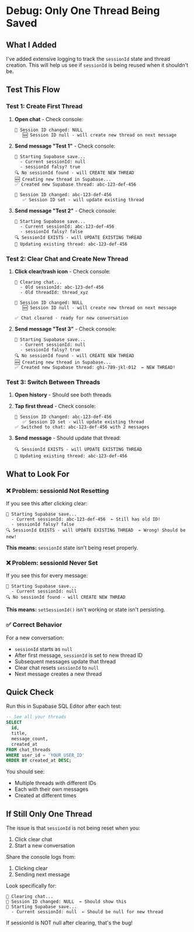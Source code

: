 # Debug: Only One Thread Being Saved

## What I Added

I've added extensive logging to track the `sessionId` state and thread creation. This will help us see if `sessionId` is being reused when it shouldn't be.

## Test This Flow

### Test 1: Create First Thread

1. **Open chat** - Check console:
   ```
   📝 Session ID changed: NULL
      🆕 Session ID null - will create new thread on next message
   ```

2. **Send message "Test 1"** - Check console:
   ```
   💾 Starting Supabase save...
     - Current sessionId: null
     - sessionId falsy? true
   🔍 No sessionId found - will CREATE NEW THREAD
   🆕 Creating new thread in Supabase...
   ✅ Created new Supabase thread: abc-123-def-456
   
   📝 Session ID changed: abc-123-def-456
      ✅ Session ID set - will update existing thread
   ```

3. **Send message "Test 2"** - Check console:
   ```
   💾 Starting Supabase save...
     - Current sessionId: abc-123-def-456
     - sessionId falsy? false
   🔍 SessionId EXISTS - will UPDATE EXISTING THREAD
   📝 Updating existing thread: abc-123-def-456
   ```

### Test 2: Clear Chat and Create New Thread

1. **Click clear/trash icon** - Check console:
   ```
   🧹 Clearing chat...
     - Old sessionId: abc-123-def-456
     - Old threadId: thread_xyz
   
   📝 Session ID changed: NULL
      🆕 Session ID null - will create new thread on next message
   
   ✅ Chat cleared - ready for new conversation
   ```

2. **Send message "Test 3"** - Check console:
   ```
   💾 Starting Supabase save...
     - Current sessionId: null
     - sessionId falsy? true
   🔍 No sessionId found - will CREATE NEW THREAD
   🆕 Creating new thread in Supabase...
   ✅ Created new Supabase thread: ghi-789-jkl-012  ← NEW THREAD!
   ```

### Test 3: Switch Between Threads

1. **Open history** - Should see both threads
2. **Tap first thread** - Check console:
   ```
   📝 Session ID changed: abc-123-def-456
      ✅ Session ID set - will update existing thread
   ✅ Switched to chat: abc-123-def-456 with 2 messages
   ```

3. **Send message** - Should update that thread:
   ```
   🔍 SessionId EXISTS - will UPDATE EXISTING THREAD
   📝 Updating existing thread: abc-123-def-456
   ```

## What to Look For

### ❌ Problem: sessionId Not Resetting

If you see this after clicking clear:
```
💾 Starting Supabase save...
  - Current sessionId: abc-123-def-456  ← Still has old ID!
  - sessionId falsy? false
🔍 SessionId EXISTS - will UPDATE EXISTING THREAD  ← Wrong! Should be new!
```

**This means:** `sessionId` state isn't being reset properly.

### ❌ Problem: sessionId Never Set

If you see this for every message:
```
💾 Starting Supabase save...
  - Current sessionId: null
🔍 No sessionId found - will CREATE NEW THREAD
```

**This means:** `setSessionId()` isn't working or state isn't persisting.

### ✅ Correct Behavior

For a new conversation:
- `sessionId` starts as `null`
- After first message, `sessionId` is set to new thread ID
- Subsequent messages update that thread
- Clear chat resets `sessionId` to `null`
- Next message creates a new thread

## Quick Check

Run this in Supabase SQL Editor after each test:

```sql
-- See all your threads
SELECT 
  id,
  title,
  message_count,
  created_at
FROM chat_threads 
WHERE user_id = 'YOUR_USER_ID'
ORDER BY created_at DESC;
```

You should see:
- Multiple threads with different IDs
- Each with their own messages
- Created at different times

## If Still Only One Thread

The issue is that `sessionId` is not being reset when you:
1. Click clear chat
2. Start a new conversation

Share the console logs from:
1. Clicking clear
2. Sending next message

Look specifically for:
```
🧹 Clearing chat...
📝 Session ID changed: NULL  ← Should show this
💾 Starting Supabase save...
  - Current sessionId: null  ← Should be null for new thread
```

If sessionId is NOT null after clearing, that's the bug!

